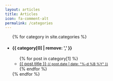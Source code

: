 ```yaml
---
layout: articles
title: Articles
icon: fa-comment-alt
permalink: /categories
---
```


<ul class="p-0 post-list d-flex flex-column align-items-center">
  {% for category in site.categories %}
    <li class="mb-3">
        <h4 class="d-flex justify-content-center text-center">{{ category[0] | remove: ',' }}</h4>
        <ul class="p-0 post-list">
          {% for post in category[1] %}
            <li>
              <a class="text-dark post-link" href="{{ post.url }}">
              <span class="d-flex justify-content-center">{{ post.title }}</span>
              <small class="fs-10 d-flex justify-content-center">{{ post.date | date: "%-d %B %Y" }}</small>
              </a>
          </li>
          {% endfor %}
        </ul>
    </li>
  {% endfor %}
</ul>
